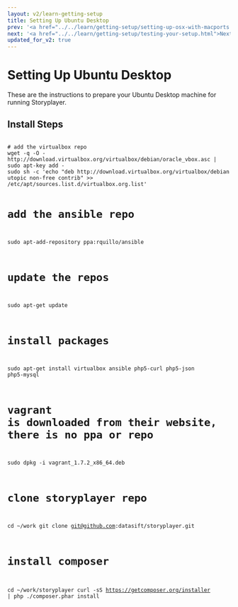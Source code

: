 ```yaml
---
layout: v2/learn-getting-setup
title: Setting Up Ubuntu Desktop
prev: '<a href="../../learn/getting-setup/setting-up-osx-with-macports.html">Prev: Setting Up Apple OSX Using Macports</a>'
next: '<a href="../../learn/getting-setup/testing-your-setup.html">Next: Testing Your Setup</a>'
updated_for_v2: true
---
```


# Setting Up Ubuntu Desktop

These are the instructions to prepare your Ubuntu Desktop machine for running Storyplayer.

## Install Steps

<code>
# add the virtualbox repo
wget -q -O - http://download.virtualbox.org/virtualbox/debian/oracle_vbox.asc | sudo apt-key add -
sudo sh -c 'echo "deb http://download.virtualbox.org/virtualbox/debian utopic non-free contrib" >> /etc/apt/sources.list.d/virtualbox.org.list' 

# add the ansible repo
sudo apt-add-repository ppa:rquillo/ansible

# update the repos
sudo apt-get update

# install packages
sudo apt-get install virtualbox ansible php5-curl php5-json php5-mysql

# vagrant is downloaded from their website, there is no ppa or repo
sudo dpkg -i vagrant_1.7.2_x86_64.deb 

# clone storyplayer repo
cd ~/work
git clone git@github.com:datasift/storyplayer.git

# install composer
cd ~/work/storyplayer
curl -sS https://getcomposer.org/installer | php
./composer.phar install
</code>

